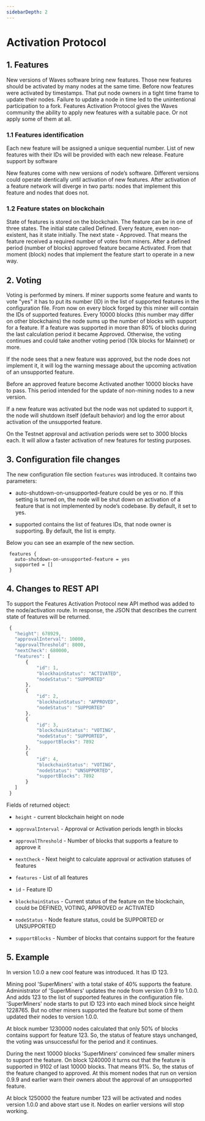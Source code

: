 ```yaml
---
sidebarDepth: 2
---
```


# Activation Protocol

## 1. Features

New versions of Waves software bring new features. Those new features should be activated by many nodes at the same time. Before now features were activated by timestamps. That put node owners in a tight time frame to update their nodes. Failure to update a node in time led to the unintentional participation to a fork. Features Activation Protocol gives the Waves community the ability to apply new features with a suitable pace. Or not apply some of them at all.

### 1.1 Features identification

Each new feature will be assigned a unique sequential number. List of new features with their IDs will be provided with each new release. Feature support by software

New features come with new versions of node’s software. Different versions could operate identically until activation of new features. After activation of a feature network will diverge in two parts: nodes that implement this feature and nodes that does not.

### 1.2 Feature states on blockchain

State of features is stored on the blockchain. The feature can be in one of three states. The initial state called Defined. Every feature, even non-existent, has it state initially. The next state - Approved. That means the feature received a required number of votes from miners. After a defined period \(number of blocks\) approved feature became Activated. From that moment \(block\) nodes that implement the feature start to operate in a new way.

## 2. Voting

Voting is performed by miners. If miner supports some feature and wants to vote "yes" it has to put its number \(ID\) in the list of supported features in the configuration file. From now on every block forged by this miner will contain the IDs of supported features. Every 10000 blocks \(this number may differ on other blockchains\) the node sums up the number of blocks with support for a feature. If a feature was supported in more than 80% of blocks during the last calculation period it became Approved. Otherwise, the voting continues and could take another voting period \(10k blocks for Mainnet\) or more.

If the node sees that a new feature was approved, but the node does not implement it, it will log the warning message about the upcoming activation of an unsupported feature.

Before an approved feature become Activated another 10000 blocks have to pass. This period intended for the update of non-mining nodes to a new version.

If a new feature was activated but the node was not updated to support it, the node will shutdown itself \(default behavior\) and log the error about activation of the unsupported feature.

<note type="warning" title="Warning">On the Testnet approval and activation periods were set to 3000 blocks each. It will allow a faster activation of new features for testing purposes.</note>

## 3. Configuration file changes

The new configuration file section `features` was introduced. It contains two parameters:

* auto-shutdown-on-unsupported-feature could be yes or no. If this setting is turned on, the node will be shut down on activation of a feature that is not implemented by node’s codebase. By default, it set to yes.

* supported contains the list of features IDs, that node owner is supporting. By default, the list is empty.

Below you can see an example of the new section.

```
 features {
   auto-shutdown-on-unsupported-feature = yes
   supported = []
 }
```

## 4. Changes to REST API

To support the Features Activation Protocol new API method was added to the node/activation route. In response, the JSON that describes the current state of features will be returned.

```js
 {
   "height": 678929,
   "approvalInterval": 10000,
   "approvalThreshold": 8000,
   "nextCheck": 680000,
   "features": [
       {
           "id": 1,
           "blockhainStatus": "ACTIVATED",
           "nodeStatus": "SUPPORTED"
       },
       {
           "id": 2,
           "blockhainStatus": "APPROVED",
           "nodeStatus": "SUPPORTED"
       },
       {
           "id": 3,
           "blockchainStatus": "VOTING",
           "nodeStatus": "SUPPORTED",
           "supportBlocks": 7892
       },
       {
           "id": 4,
           "blockchainStatus": "VOTING",
           "nodeStatus": "UNSUPPORTED",
           "supportBlocks": 7892
       }
   ]
 }
```

Fields of returned object:

* `height` - current blockchain height on node

* `approvalInterval` - Approval or Activation periods length in blocks

* `approvalThreshold` - Number of blocks that supports a feature to approve it

* `nextCheck` - Next height to calculate approval or activation statuses of features

* `features` - List of all features

* `id` - Feature ID

* `blockchainStatus` - Current status of the feature on the blockchain, could be DEFINED, VOTING, APPROVED or ACTIVATED

* `nodeStatus` - Node feature status, could be SUPPORTED or UNSUPPORTED

* `supportBlocks` - Number of blocks that contains support for the feature

## 5. Example

In version 1.0.0 a new cool feature was introduced. It has ID 123.

Mining pool 'SuperMiners' with a total stake of 40% supports the feature. Administrator of 'SuperMiners' updates the node from version 0.9.9 to 1.0.0. And adds 123 to the list of supported features in the configuration file. 'SuperMiners' node starts to put ID 123 into each mined block since height 1228765. But no other miners supported the feature but some of them updated their nodes to version 1.0.0.

At block number 1230000 nodes calculated that only 50% of blocks contains support for feature 123. So, the status of feature stays unchanged, the voting was unsuccessful for the period and it continues.

During the next 10000 blocks 'SuperMiners' convinced few smaller miners to support the feature. On block 1240000 it turns out that the feature is supported in 9102 of last 10000 blocks. That means 91%. So, the status of the feature changed to approved. At this moment nodes that run on version 0.9.9 and earlier warn their owners about the approval of an unsupported feature.

At block 1250000 the feature number 123 will be activated and nodes version 1.0.0 and above start use it. Nodes on earlier versions will stop working.

